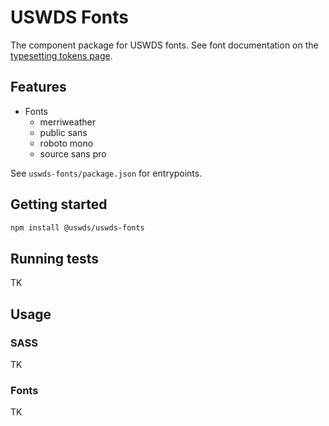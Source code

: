 # USWDS Fonts

The component package for USWDS fonts. See font documentation on the [typesetting tokens page](https://designsystem.digital.gov/design-tokens/typesetting/overview/).

## Features

- Fonts
  - merriweather
  - public sans
  - roboto mono
  - source sans pro

See `uswds-fonts/package.json` for entrypoints.

## Getting started

```bash
npm install @uswds/uswds-fonts
```

## Running tests

TK

## Usage

### SASS

TK

### Fonts

TK
